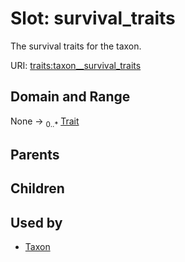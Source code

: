 
# Slot: survival_traits


The survival traits for the taxon.

URI: [traits:taxon__survival_traits](http://w3id.org/ontogpt/traits/taxon__survival_traits)


## Domain and Range

None &#8594;  <sub>0..\*</sub> [Trait](Trait.md)

## Parents


## Children


## Used by

 * [Taxon](Taxon.md)
